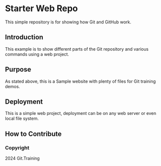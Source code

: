 # Starter Web Repo

This simple repository is for showing how Git and GitHub work. 

## Introduction

This example is to show different parts of the Git repository and various commands using a web project.

## Purpose

As stated above, this is a Sample website with plenty of files for Git training demos.

## Deployment

This is a simple web project, deployment can be on any web server or even local file system.

## How to Contribute

### Copyright

2024 Git.Training
